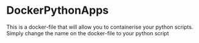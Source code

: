 # DockerPythonApps
This is a docker-file that will allow you to containerise your python scripts. Simply change the name on the docker-file to your python script

